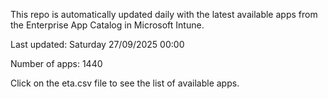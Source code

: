 This repo is automatically updated daily with the latest available apps from the Enterprise App Catalog in Microsoft Intune.

Last updated: Saturday 27/09/2025 00:00

Number of apps: 1440

Click on the eta.csv file to see the list of available apps.
